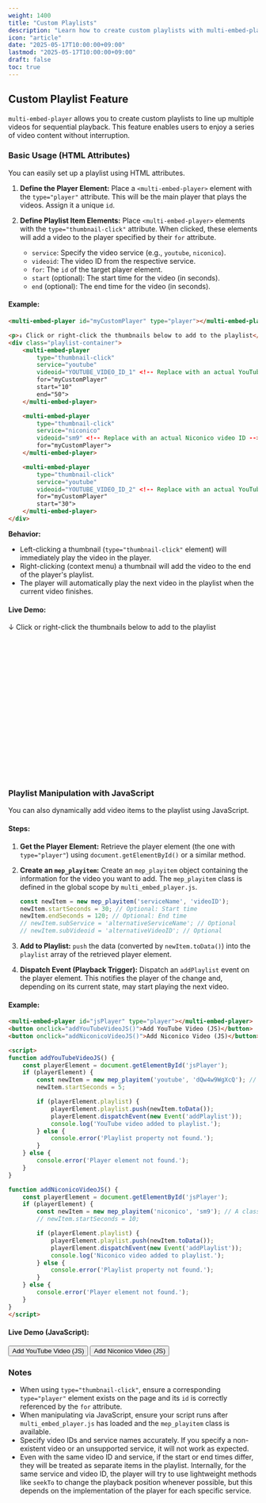 ```yaml
---
weight: 1400
title: "Custom Playlists"
description: "Learn how to create custom playlists with multi-embed-player and play videos sequentially."
icon: "article"
date: "2025-05-17T10:00:00+09:00"
lastmod: "2025-05-17T10:00:00+09:00"
draft: false
toc: true
---
```


<!--load api-->
<script src="https://cdn.jsdelivr.net/npm/multi_embed_player@v3/dist/multi_embed_player.js"></script>

<style>
    multi-embed-player {
        width: 480px;
        height: 270px;
        max-width: 100%;
    }
    multi-embed-player[type="thumbnail-click"] {
        min-width: 240px;
        min-height: 135px;
        margin-right: 10px; /* Space between thumbnails */
    }
    .playlist-container {
        display: flex;
        overflow-x: auto; /* Horizontal scroll for many thumbnails */
        padding-bottom: 10px;
    }
</style>

## Custom Playlist Feature

`multi-embed-player` allows you to create custom playlists to line up multiple videos for sequential playback.
This feature enables users to enjoy a series of video content without interruption.

### Basic Usage (HTML Attributes)

You can easily set up a playlist using HTML attributes.

1.  **Define the Player Element:**
    Place a `<multi-embed-player>` element with the `type="player"` attribute. This will be the main player that plays the videos. Assign it a unique `id`.

2.  **Define Playlist Item Elements:**
    Place `<multi-embed-player>` elements with the `type="thumbnail-click"` attribute. When clicked, these elements will add a video to the player specified by their `for` attribute.
    *   `service`: Specify the video service (e.g., `youtube`, `niconico`).
    *   `videoid`: The video ID from the respective service.
    *   `for`: The `id` of the target player element.
    *   `start` (optional): The start time for the video (in seconds).
    *   `end` (optional): The end time for the video (in seconds).

#### Example:

```html
<multi-embed-player id="myCustomPlayer" type="player"></multi-embed-player>

<p>↓ Click or right-click the thumbnails below to add to the playlist</p>
<div class="playlist-container">
    <multi-embed-player
        type="thumbnail-click"
        service="youtube"
        videoid="YOUTUBE_VIDEO_ID_1" <!-- Replace with an actual YouTube video ID -->
        for="myCustomPlayer"
        start="10"
        end="50">
    </multi-embed-player>

    <multi-embed-player
        type="thumbnail-click"
        service="niconico"
        videoid="sm9" <!-- Replace with an actual Niconico video ID -->
        for="myCustomPlayer">
    </multi-embed-player>

    <multi-embed-player
        type="thumbnail-click"
        service="youtube"
        videoid="YOUTUBE_VIDEO_ID_2" <!-- Replace with an actual YouTube video ID -->
        for="myCustomPlayer"
        start="30">
    </multi-embed-player>
</div>
```

**Behavior:**
*   Left-clicking a thumbnail (`type="thumbnail-click"` element) will immediately play the video in the player.
*   Right-clicking (context menu) a thumbnail will add the video to the end of the player's playlist.
*   The player will automatically play the next video in the playlist when the current video finishes.

#### Live Demo:

<multi-embed-player id="myCustomPlayer_Demo_EN" type="player"></multi-embed-player>

<p>↓ Click or right-click the thumbnails below to add to the playlist</p>
<div class="playlist-container">
    <multi-embed-player
        type="thumbnail-click"
        service="youtube"
        videoid="0ngyl5gbEQQ"
        for="myCustomPlayer_Demo_EN"
        start="10"
        end="50">
    </multi-embed-player>
    <multi-embed-player
        type="thumbnail-click"
        service="niconico"
        videoid="sm15885393"
        for="myCustomPlayer_Demo_EN">
    </multi-embed-player>
    <multi-embed-player
        type="thumbnail-click"
        service="youtube"
        videoid="H4C23eF_r2Q" 
        for="myCustomPlayer_Demo_EN"
        start="30">
    </multi-embed-player>
</div>

### Playlist Manipulation with JavaScript

You can also dynamically add video items to the playlist using JavaScript.

#### Steps:

1.  **Get the Player Element:**
    Retrieve the player element (the one with `type="player"`) using `document.getElementById()` or a similar method.

2.  **Create an `mep_playitem`:**
    Create an `mep_playitem` object containing the information for the video you want to add.
    The `mep_playitem` class is defined in the global scope by `multi_embed_player.js`.
    ```javascript
    const newItem = new mep_playitem('serviceName', 'videoID');
    newItem.startSeconds = 30; // Optional: Start time
    newItem.endSeconds = 120; // Optional: End time
    // newItem.subService = 'alternativeServiceName'; // Optional
    // newItem.subVideoid = 'alternativeVideoID'; // Optional
    ```

3.  **Add to Playlist:**
    `push` the data (converted by `newItem.toData()`) into the `playlist` array of the retrieved player element.

4.  **Dispatch Event (Playback Trigger):**
    Dispatch an `addPlaylist` event on the player element. This notifies the player of the change and, depending on its current state, may start playing the next video.

#### Example:

```html
<multi-embed-player id="jsPlayer" type="player"></multi-embed-player>
<button onclick="addYouTubeVideoJS()">Add YouTube Video (JS)</button>
<button onclick="addNiconicoVideoJS()">Add Niconico Video (JS)</button>

<script>
function addYouTubeVideoJS() {
    const playerElement = document.getElementById('jsPlayer');
    if (playerElement) {
        const newItem = new mep_playitem('youtube', 'dQw4w9WgXcQ'); // A well-known video ID
        newItem.startSeconds = 5;

        if (playerElement.playlist) {
            playerElement.playlist.push(newItem.toData());
            playerElement.dispatchEvent(new Event('addPlaylist'));
            console.log('YouTube video added to playlist.');
        } else {
            console.error('Playlist property not found.');
        }
    } else {
        console.error('Player element not found.');
    }
}

function addNiconicoVideoJS() {
    const playerElement = document.getElementById('jsPlayer');
    if (playerElement) {
        const newItem = new mep_playitem('niconico', 'sm9'); // A classic video ID
        // newItem.startSeconds = 10;

        if (playerElement.playlist) {
            playerElement.playlist.push(newItem.toData());
            playerElement.dispatchEvent(new Event('addPlaylist'));
            console.log('Niconico video added to playlist.');
        } else {
            console.error('Playlist property not found.');
        }
    } else {
        console.error('Player element not found.');
    }
}
</script>
```

#### Live Demo (JavaScript):

<multi-embed-player id="jsPlayer_Demo_EN" type="player"></multi-embed-player>
<button onclick="addYouTubeVideoJS_Demo_EN()">Add YouTube Video (JS)</button>
<button onclick="addNiconicoVideoJS_Demo_EN()">Add Niconico Video (JS)</button>

<script>
function addYouTubeVideoJS_Demo_EN() {
    const playerElement = document.getElementById('jsPlayer_Demo_EN');
    if (playerElement) {
        const newItem = new mep_playitem('youtube', 'dQw4w9WgXcQ');
        newItem.startSeconds = 5;

        if (playerElement.playlist) {
            playerElement.playlist.push(newItem.toData());
            playerElement.dispatchEvent(new Event('addPlaylist'));
            alert('YouTube video added to playlist.');
        } else {
            alert('Playlist property not found.');
        }
    } else {
        alert('Player element not found.');
    }
}

function addNiconicoVideoJS_Demo_EN() {
    const playerElement = document.getElementById('jsPlayer_Demo_EN');
    if (playerElement) {
        const newItem = new mep_playitem('niconico', 'sm9');

        if (playerElement.playlist) {
            playerElement.playlist.push(newItem.toData());
            playerElement.dispatchEvent(new Event('addPlaylist'));
            alert('Niconico video added to playlist.');
        } else {
            alert('Playlist property not found.');
        }
    } else {
        alert('Player element not found.');
    }
}
</script>

### Notes
*   When using `type="thumbnail-click"`, ensure a corresponding `type="player"` element exists on the page and its `id` is correctly referenced by the `for` attribute.
*   When manipulating via JavaScript, ensure your script runs after `multi_embed_player.js` has loaded and the `mep_playitem` class is available.
*   Specify video IDs and service names accurately. If you specify a non-existent video or an unsupported service, it will not work as expected.
*   Even with the same video ID and service, if the start or end times differ, they will be treated as separate items in the playlist. Internally, for the same service and video ID, the player will try to use lightweight methods like `seekTo` to change the playback position whenever possible, but this depends on the implementation of the player for each specific service.